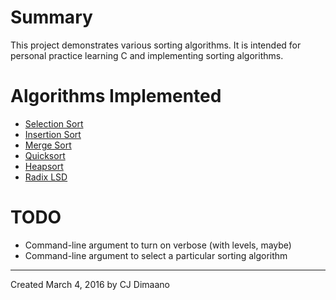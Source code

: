 # Summary
This project demonstrates various sorting algorithms. It is intended for personal practice learning
C and implementing sorting algorithms.

# Algorithms Implemented
* [Selection Sort](https://en.wikipedia.org/wiki/Selection_sort)
* [Insertion Sort](https://en.wikipedia.org/wiki/Insertion_sort)
* [Merge Sort](https://en.wikipedia.org/wiki/Merge_sort)
* [Quicksort](https://en.wikipedia.org/wiki/Quicksort)
* [Heapsort](https://en.wikipedia.org/wiki/Heapsort)
* [Radix LSD](https://en.wikipedia.org/wiki/Radix_sort)

# TODO
- Command-line argument to turn on verbose (with levels, maybe)
- Command-line argument to select a particular sorting algorithm

---

Created March 4, 2016 by CJ Dimaano

